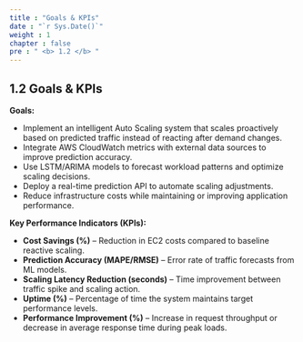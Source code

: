 ```yaml
---
title : "Goals & KPIs"
date : "`r Sys.Date()`"
weight : 1
chapter : false
pre : " <b> 1.2 </b> "
---
```


## 1.2 Goals & KPIs

**Goals:**
- Implement an intelligent Auto Scaling system that scales proactively based on predicted traffic instead of reacting after demand changes.
- Integrate AWS CloudWatch metrics with external data sources to improve prediction accuracy.
- Use LSTM/ARIMA models to forecast workload patterns and optimize scaling decisions.
- Deploy a real-time prediction API to automate scaling adjustments.
- Reduce infrastructure costs while maintaining or improving application performance.

**Key Performance Indicators (KPIs):**
- **Cost Savings (%)** – Reduction in EC2 costs compared to baseline reactive scaling.
- **Prediction Accuracy (MAPE/RMSE)** – Error rate of traffic forecasts from ML models.
- **Scaling Latency Reduction (seconds)** – Time improvement between traffic spike and scaling action.
- **Uptime (%)** – Percentage of time the system maintains target performance levels.
- **Performance Improvement (%)** – Increase in request throughput or decrease in average response time during peak loads.
